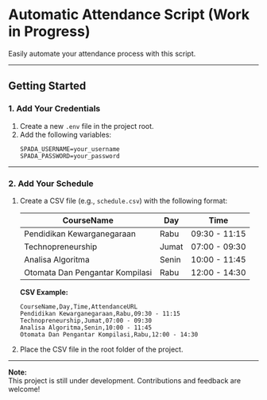 # Automatic Attendance Script (Work in Progress)

Easily automate your attendance process with this script.

---

## Getting Started

### 1. Add Your Credentials

1. Create a new `.env` file in the project root.
2. Add the following variables:
    ```env
    SPADA_USERNAME=your_username
    SPADA_PASSWORD=your_password
    ```

---

### 2. Add Your Schedule

1. Create a CSV file (e.g., `schedule.csv`) with the following format:

    | CourseName                           | Day    | Time           |
    |--------------------------------------|--------|----------------|
    | Pendidikan Kewarganegaraan           | Rabu   | 09:30 - 11:15  |
    | Technopreneurship                    | Jumat  | 07:00 - 09:30  |
    | Analisa Algoritma                    | Senin  | 10:00 - 11:45  |
    | Otomata Dan Pengantar Kompilasi      | Rabu   | 12:00 - 14:30  |

    **CSV Example:**
    ```csv
    CourseName,Day,Time,AttendanceURL
    Pendidikan Kewarganegaraan,Rabu,09:30 - 11:15
    Technopreneurship,Jumat,07:00 - 09:30
    Analisa Algoritma,Senin,10:00 - 11:45
    Otomata Dan Pengantar Kompilasi,Rabu,12:00 - 14:30
    ```

2. Place the CSV file in the root folder of the project.

---

**Note:**  
This project is still under development. Contributions and feedback are welcome!
